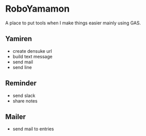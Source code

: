 # RoboYamamon
A place to put tools when I make things easier mainly using GAS.

## Yamiren
- create densuke url
- build text message
- send mail
- send line

## Reminder
- send slack
- share notes

## Mailer
- send mail to entries
